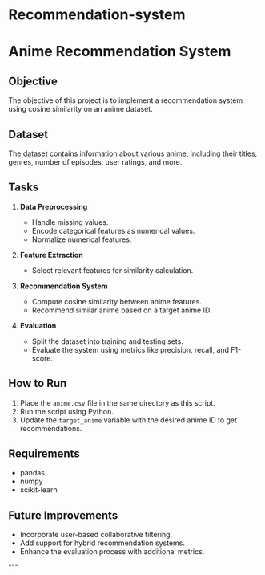 # Recommendation-system

# Anime Recommendation System

## Objective
The objective of this project is to implement a recommendation system using cosine similarity on an anime dataset.

## Dataset
The dataset contains information about various anime, including their titles, genres, number of episodes, user ratings, and more.

## Tasks

1. **Data Preprocessing**
   - Handle missing values.
   - Encode categorical features as numerical values.
   - Normalize numerical features.

2. **Feature Extraction**
   - Select relevant features for similarity calculation.

3. **Recommendation System**
   - Compute cosine similarity between anime features.
   - Recommend similar anime based on a target anime ID.

4. **Evaluation**
   - Split the dataset into training and testing sets.
   - Evaluate the system using metrics like precision, recall, and F1-score.

## How to Run
1. Place the `anime.csv` file in the same directory as this script.
2. Run the script using Python.
3. Update the `target_anime` variable with the desired anime ID to get recommendations.

## Requirements
- pandas
- numpy
- scikit-learn

## Future Improvements
- Incorporate user-based collaborative filtering.
- Add support for hybrid recommendation systems.
- Enhance the evaluation process with additional metrics.

"""
